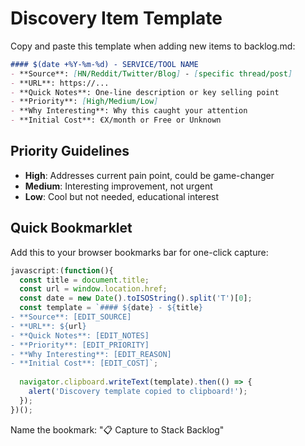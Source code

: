 # Discovery Item Template

Copy and paste this template when adding new items to backlog.md:

```markdown
#### $(date +%Y-%m-%d) - SERVICE/TOOL NAME
- **Source**: [HN/Reddit/Twitter/Blog] - [specific thread/post]
- **URL**: https://...
- **Quick Notes**: One-line description or key selling point
- **Priority**: [High/Medium/Low]
- **Why Interesting**: Why this caught your attention
- **Initial Cost**: €X/month or Free or Unknown
```

## Priority Guidelines

- **High**: Addresses current pain point, could be game-changer
- **Medium**: Interesting improvement, not urgent
- **Low**: Cool but not needed, educational interest

## Quick Bookmarklet

Add this to your browser bookmarks bar for one-click capture:

```javascript
javascript:(function(){
  const title = document.title;
  const url = window.location.href;
  const date = new Date().toISOString().split('T')[0];
  const template = `#### ${date} - ${title}
- **Source**: [EDIT_SOURCE]
- **URL**: ${url}
- **Quick Notes**: [EDIT_NOTES]
- **Priority**: [EDIT_PRIORITY]
- **Why Interesting**: [EDIT_REASON]
- **Initial Cost**: [EDIT_COST]`;
  
  navigator.clipboard.writeText(template).then(() => {
    alert('Discovery template copied to clipboard!');
  });
})();
```

Name the bookmark: "📋 Capture to Stack Backlog"